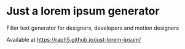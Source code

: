 # Just a lorem ipsum generator
Filler text generator for designers, developers and motion designers


Available at https://raph5.github.io/just-lorem-ipsum/
